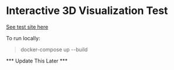 # Interactive 3D Visualization Test

[See test site here](https://ncar.github.io/interactive3d/)

To run locally:
> docker-compose up --build

*** Update This Later ***




